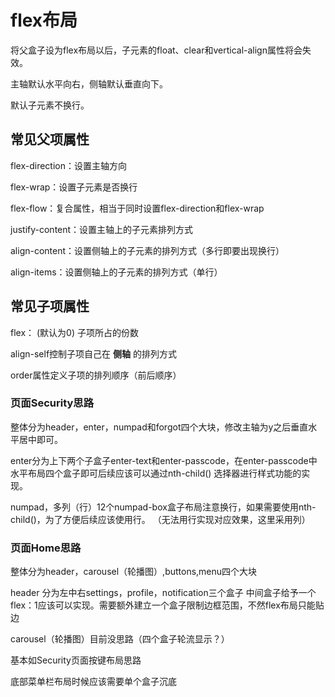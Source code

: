 # flex布局

将父盒子设为flex布局以后，子元素的float、clear和vertical-align属性将会失效。

主轴默认水平向右，侧轴默认垂直向下。

默认子元素不换行。

## 常见父项属性

flex-direction：设置主轴方向

flex-wrap：设置子元素是否换行

flex-flow：复合属性，相当于同时设置flex-direction和flex-wrap

justify-content：设置主轴上的子元素排列方式

align-content：设置侧轴上的子元素的排列方式（多行即要出现换行）

align-items：设置侧轴上的子元素的排列方式（单行）

## 常见子项属性

flex：<number> (默认为0)    子项所占的份数

align-self控制子项自己在  **侧轴**  的排列方式

order属性定义子项的排列顺序（前后顺序）





### 页面Security思路

整体分为header，enter，numpad和forgot四个大块，修改主轴为y之后垂直水平居中即可。



enter分为上下两个子盒子enter-text和enter-passcode，在enter-passcode中水平布局四个盒子即可后续应该可以通过nth-child() 选择器进行样式功能的实现。



numpad，多列（行）12个numpad-box盒子布局注意换行，如果需要使用nth-child()，为了方便后续应该使用行。 （无法用行实现对应效果，这里采用列）

### 页面Home思路

整体分为header，carousel（轮播图）,buttons,menu四个大块

header 分为左中右settings，profile，notification三个盒子 中间盒子给予一个flex：1应该可以实现。需要额外建立一个盒子限制边框范围，不然flex布局只能贴边

carousel（轮播图）目前没思路（四个盒子轮流显示？）

基本如Security页面按键布局思路

底部菜单栏布局时候应该需要单个盒子沉底